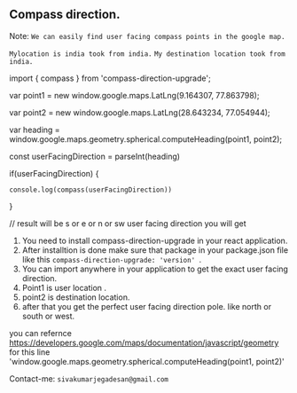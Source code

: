Compass direction.
------------------

Note: `We can easily find user facing compass points in the google map.`

`Mylocation is india took from india.`
`My destination location took from india.`

import { compass } from 'compass-direction-upgrade';

var point1 = new window.google.maps.LatLng(9.164307, 77.863798);

var point2 = new window.google.maps.LatLng(28.643234, 77.054944);

var heading = window.google.maps.geometry.spherical.computeHeading(point1, point2);

const userFacingDirection = parseInt(heading)

if(userFacingDirection) {

    console.log(compass(userFacingDirection))  
}


// result will be s or e or n or sw user facing direction you will get

<!-- explanation about the code -->

1. You need to install compass-direction-upgrade in your react application.
2. After installtion is done make sure that package in your package.json file like this `compass-direction-upgrade: 'version' `.
3. You can import anywhere in your application to get the exact user facing direction.
4. Point1 is user location .
5. point2 is destination location.
6. after that you get the perfect user facing direction pole. like north or south or west.


you can refernce https://developers.google.com/maps/documentation/javascript/geometry for this line
'window.google.maps.geometry.spherical.computeHeading(point1, point2)'



Contact-me: `sivakumarjegadesan@gmail.com`



